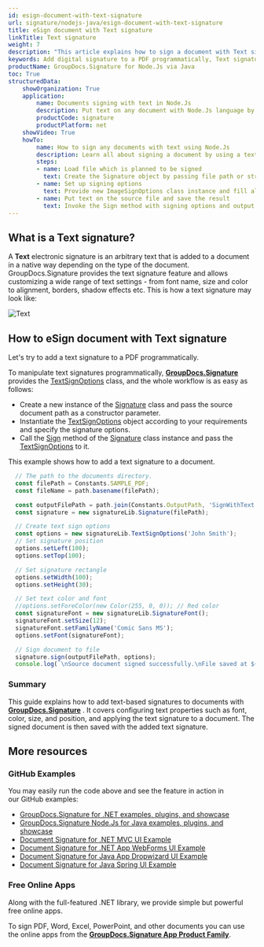 ```yaml
---
id: esign-document-with-text-signature
url: signature/nodejs-java/esign-document-with-text-signature
title: eSign document with Text signature
linkTitle: Text signature
weight: 7
description: "This article explains how to sign a document with Text signature by GroupDocs.Signature API. Let's try to add a digital signature to a PDF programmatically."
keywords: Add digital signature to a PDF programmatically, Text signature
productName: GroupDocs.Signature for Node.Js via Java 
toc: True
structuredData:
    showOrganization: True
    application:    
        name: Documents signing with text in Node.Js    
        description: Put text on any document with Node.Js language by GroupDocs.Signature for Node.Js via Java APIs
        productCode: signature
        productPlatform: net 
    showVideo: True
    howTo:
        name: How to sign any documents with text using Node.Js 
        description: Learn all about signing a document by using a text and Node.Js
        steps:
        - name: Load file which is planned to be signed
          text: Create the Signature object by passing file path or stream as a constructor parameter.
        - name: Set up signing options 
          text: Provide new ImageSignOptions class instance and fill all demanded data.
        - name: Put text on the source file and save the result 
          text: Invoke the Sign method with signing options and output file path or stream.
---
```

## What is a Text signature?

A **Text** electronic signature is an arbitrary text that is added to a document in a native way depending on the type of the document. GroupDocs.Signature provides the text signature feature and allows customizing a wide range of text settings - from font name, size and color to alignment, borders, shadow effects etc. This is how a text signature may look like:  

![Text](/signature/nodejs-java/images/esign-document-with-text-signature.png)

## How to eSign document with Text signature

Let's try to add a text signature to a PDF programmatically.

To manipulate text signatures programmatically, [**GroupDocs.Signature**](https://products.groupdocs.com/signature/nodejs-java) provides the [TextSignOptions](https://reference.groupdocs.com/signature/nodejs-java/com.groupdocs.signature.options/textsignoptions) class, and the whole workflow is as easy as follows:

* Create a new instance of the [Signature](https://reference.groupdocs.com/signature/nodejs-java/com.groupdocs.signature/signature) class and pass the source document path as a constructor parameter.
* Instantiate the [TextSignOptions](https://reference.groupdocs.com/signature/nodejs-java/com.groupdocs.signature.options/textsignoptions) object according to your requirements and specify the signature options.
* Call the [Sign](https://reference.groupdocs.com/signature/nodejs-java/com.groupdocs.signature/signature/sign/) method of the [Signature](https://reference.groupdocs.com/signature/nodejs-java/com.groupdocs.signature/signature) class instance and pass the [TextSignOptions](https://reference.groupdocs.com/signature/nodejs-java/com.groupdocs.signature.options/textsignoptions) to it.

This example shows how to add a text signature to a document.

```javascript
  // The path to the documents directory.
  const filePath = Constants.SAMPLE_PDF;
  const fileName = path.basename(filePath);

  const outputFilePath = path.join(Constants.OutputPath, 'SignWithText', fileName);
  const signature = new signatureLib.Signature(filePath);

  // Create text sign options
  const options = new signatureLib.TextSignOptions('John Smith');
  // Set signature position
  options.setLeft(100);
  options.setTop(100);

  // Set signature rectangle
  options.setWidth(100);
  options.setHeight(30);

  // Set text color and font
  //options.setForeColor(new Color(255, 0, 0)); // Red color
  const signatureFont = new signatureLib.SignatureFont();
  signatureFont.setSize(12);
  signatureFont.setFamilyName('Comic Sans MS');
  options.setFont(signatureFont);

  // Sign document to file
  signature.sign(outputFilePath, options);
  console.log(`\nSource document signed successfully.\nFile saved at ${outputFilePath}`);
```
### Summary
This guide explains how to add text-based signatures to documents with [**GroupDocs.Signature**](https://products.groupdocs.com/signature/nodejs-java) . It covers configuring text properties such as font, color, size, and position, and applying the text signature to a document. The signed document is then saved with the added text signature.

## More resources

### GitHub Examples

You may easily run the code above and see the feature in action in our GitHub examples:

* [GroupDocs.Signature for .NET examples, plugins, and showcase](https://github.com/groupdocs-signature/GroupDocs.Signature-for-.NET)
* [GroupDocs.Signature Node.Js for Java examples, plugins, and showcase](https://github.com/groupdocs-signature/GroupDocs.Signature-for-Java)
* [Document Signature for .NET MVC UI Example](https://github.com/groupdocs-signature/GroupDocs.Signature-for-.NET-MVC)
* [Document Signature for .NET App WebForms UI Example](https://github.com/groupdocs-signature/GroupDocs.Signature-for-.NET-WebForms)
* [Document Signature for Java App Dropwizard UI Example](https://github.com/groupdocs-signature/GroupDocs.Signature-for-Java-Dropwizard)
* [Document Signature for Java Spring UI Example](https://github.com/groupdocs-signature/GroupDocs.Signature-for-Java-Spring)

### Free Online Apps

Along with the full-featured .NET library, we provide simple but powerful free online apps.

To sign PDF, Word, Excel, PowerPoint, and other documents you can use the online apps from the **[GroupDocs.Signature App Product Family](https://products.groupdocs.app/signature/family)**.
